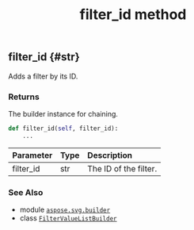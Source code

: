 ﻿---
title: filter_id method
second_title: Aspose.SVG for Python via .NET API References
description: 
type: docs
weight: 70
url: /python-net/aspose.svg.builder/filtervaluelistbuilder/filter_id/
is_root: false
---

## filter_id {#str}

Adds a filter by its ID.


### Returns 


The builder instance for chaining.


```python
def filter_id(self, filter_id):
    ...
```


| Parameter | Type | Description |
| :- | :- | :- |
| filter_id | str | The ID of the filter. |



### See Also
* module [`aspose.svg.builder`](../../)
* class [`FilterValueListBuilder`](/svg/python-net/aspose.svg.builder/filtervaluelistbuilder)
